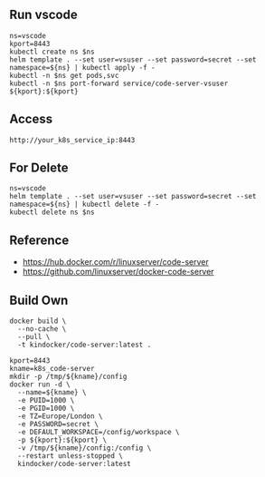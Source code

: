 ## Run vscode
```
ns=vscode
kport=8443
kubectl create ns $ns
helm template . --set user=vsuser --set password=secret --set namespace=${ns} | kubectl apply -f -
kubectl -n $ns get pods,svc
kubectl -n $ns port-forward service/code-server-vsuser ${kport}:${kport}
```

## Access
```
http://your_k8s_service_ip:8443
```


## For Delete
```
ns=vscode
helm template . --set user=vsuser --set password=secret --set namespace=${ns} | kubectl delete -f -
kubectl delete ns $ns
```



## Reference
- https://hub.docker.com/r/linuxserver/code-server
- https://github.com/linuxserver/docker-code-server


## Build Own
```
docker build \
  --no-cache \
  --pull \
  -t kindocker/code-server:latest .
```

```
kport=8443
kname=k8s_code-server
mkdir -p /tmp/${kname}/config
docker run -d \
  --name=${kname} \
  -e PUID=1000 \
  -e PGID=1000 \
  -e TZ=Europe/London \
  -e PASSWORD=secret \
  -e DEFAULT_WORKSPACE=/config/workspace \
  -p ${kport}:${kport} \
  -v /tmp/${kname}/config:/config \
  --restart unless-stopped \
  kindocker/code-server:latest
  ```